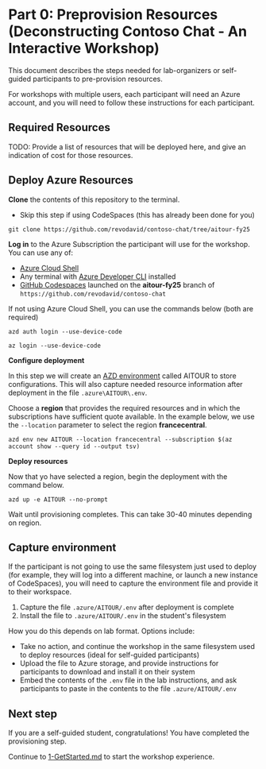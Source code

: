 # Part 0: Preprovision Resources (Deconstructing Contoso Chat - An Interactive Workshop)

This document describes the steps needed for lab-organizers or self-guided participants to pre-provision resources. 

For workshops with multiple users, each participant will need an Azure account, and you will need to follow these instructions for each participant.

## Required Resources

TODO: Provide a list of resources that will be deployed here, and give an indication of cost for those resources.

## Deploy Azure Resources

**Clone** the contents of this repository to the terminal. 
   * Skip this step if using CodeSpaces (this has already been done for you)

```
git clone https://github.com/revodavid/contoso-chat/tree/aitour-fy25
```

**Log in** to the Azure Subscription the participant will use for the workshop. You can use any of:

   * [Azure Cloud Shell](https://learn.microsoft.com/azure/cloud-shell/overview)
   * Any terminal with [Azure Developer CLI](https://learn.microsoft.com/azure/developer/azure-developer-cli/) installed
   * [GitHub Codespaces](https://docs.github.com/codespaces/overview) launched on the **aitour-fy25** branch of `https://github.com/revodavid/contoso-chat`

If not using Azure Cloud Shell, you can use the commands below (both are required)

```
azd auth login --use-device-code
```
```
az login --use-device-code
```

**Configure deployment**

In this step we will create an [AZD environment](https://learn.microsoft.com/azure/developer/azure-developer-cli/manage-environment-variables#environment-specific-env-file) called AITOUR to store configurations. This will also capture needed resource information after deployment in the file `.azure\AITOUR\.env`.

Choose a **region** that provides the required resources and in which the subscriptions have sufficient quote available. In the example below, we use the `--location` parameter to select the region **francecentral**.

```
azd env new AITOUR --location francecentral --subscription $(az account show --query id --output tsv)
```

**Deploy resources**

Now that yo have selected a region, begin the deployment with the command below. 

```
azd up -e AITOUR --no-prompt
```

Wait until provisioning completes. This can take 30-40 minutes depending on region.

## Capture environment

If the participant is not going to use the same filesystem just used to deploy (for example, they will log into a different machine, or launch a new instance of CodeSpaces), you will need to capture the environment file and provide it to their workspace.

1. Capture the file `.azure/AITOUR/.env` after deployment is complete
2. Install the file to `.azure/AITOUR/.env` in the student's filesystem

How you do this depends on lab format. Options include:

* Take no action, and continue the workshop in the same filesystem used to deploy resources (ideal for self-guided participants)
* Upload the file to Azure storage, and provide instructions for participants to download and install it on their system
* Embed the contents of the `.env` file in the lab instructions, and ask participants to paste in the contents to the file `.azure/AITOUR/.env`

## Next step

If you are a self-guided student, congratulations! You have completed the provisioning step.

Continue to [1-GetStarted.md](1-GetStarted.md) to start the workshop experience.